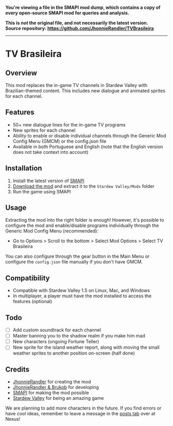 **You're viewing a file in the SMAPI mod dump, which contains a copy of every open-source SMAPI mod
for queries and analysis.**

**This is _not_ the original file, and not necessarily the latest version.**  
**Source repository: https://github.com/JhonnieRandler/TVBrasileira**

----

# TV Brasileira

## Overview

This mod replaces the in-game TV channels in Stardew Valley with Brazilian-themed content. This includes new dialogue and animated sprites for each channel.

## Features

- 50+ new dialogue lines for the in-game TV programs
- New sprites for each channel
- Ability to enable or disable individual channels through the Generic Mod Config Menu (GMCM) or the config.json file
- Available in both Portuguese and English (note that the English version does not take context into account)

## Installation

1. Install the latest version of [SMAPI](https://smapi.io/)
3. [Download the mod](https://www.nexusmods.com/stardewvalley/mods/10843) and extract it to the `Stardew Valley/Mods` folder
4. Run the game using SMAPI

## Usage

Extracting the mod into the right folder is enough! However, it's possible to configure the mod and enable/disable programs individually through the Generic Mod Config Menu (recommended):

- Go to Options > Scroll to the bottom > Select Mod Options > Select TV Brasileira

You can also configure through the gear button in the Main Menu or configure the `config.json` file manually if you don't have GMCM.

## Compatibility

- Compatible with Stardew Valley 1.5 on Linux, Mac, and Windows
- In multiplayer, a player must have the mod installed to access the features (optional)

## Todo
- [ ] Add custom soundtrack for each channel
- [ ] Master banning you to the shadow realm if you make him mad
- [ ] New characters (ongoing Fortune Teller)
- [ ] New sprite for the island weather report, along with moving the small weather sprites to another position on-screen (half done)

## Credits

- <ins>JhonnieRandler</ins> for creating the mod
- <ins>JhonnieRandler & Brukob</ins> for developing
- <ins>SMAPI</ins> for making the mod possible
- <ins>Stardew Valley</ins> for being an amazing game

We are planning to add more characters in the future. If you find errors or have cool ideas, remember to leave a message in the [posts tab](https://www.nexusmods.com/stardewvalley/mods/10843?tab=posts) over at Nexus!
